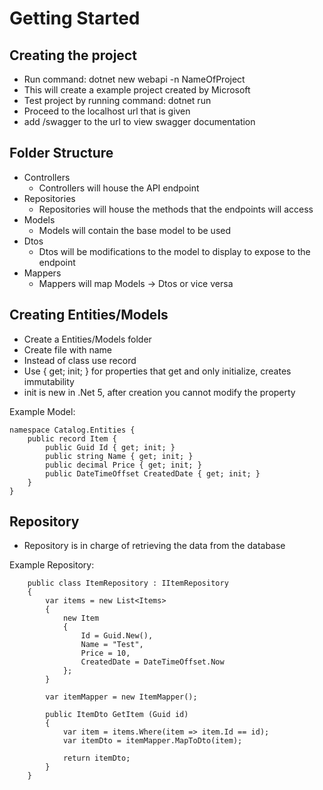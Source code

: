 # Getting Started

## Creating the project

- Run command: dotnet new webapi -n NameOfProject
- This will create a example project created by Microsoft
- Test project by running command: dotnet run
- Proceed to the localhost url that is given
- add /swagger to the url to view swagger documentation

## Folder Structure

- Controllers
    - Controllers will house the API endpoint
- Repositories
    - Repositories will house the methods that the endpoints will access
- Models
    - Models will contain the base model to be used
- Dtos
    - Dtos will be modifications to the model to display to expose to the endpoint
- Mappers
    - Mappers will map Models -> Dtos or vice versa


## Creating Entities/Models

- Create a Entities/Models folder
- Create file with name
- Instead of class use record
- Use { get; init; } for properties that get and only initialize, creates immutability
- init is new in .Net 5, after creation you cannot modify the property

Example Model:
```
namespace Catalog.Entities { 
    public record Item { 
        public Guid Id { get; init; } 
        public string Name { get; init; } 
        public decimal Price { get; init; } 
        public DateTimeOffset CreatedDate { get; init; } 
    }
}
```

## Repository

- Repository is in charge of retrieving the data from the database

Example Repository: 

```
    public class ItemRepository : IItemRepository
    {
        var items = new List<Items>
        {
            new Item 
            {
                Id = Guid.New(),
                Name = "Test",
                Price = 10,
                CreatedDate = DateTimeOffset.Now
            };
        }

        var itemMapper = new ItemMapper();

        public ItemDto GetItem (Guid id)
        {
            var item = items.Where(item => item.Id == id);
            var itemDto = itemMapper.MapToDto(item);

            return itemDto; 
        }
    }
```